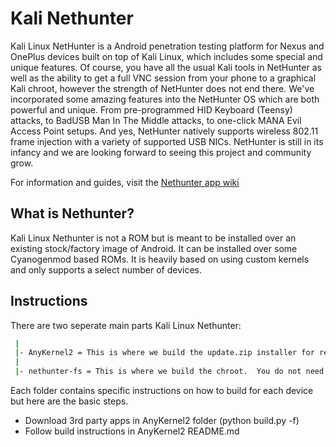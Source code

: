 # Kali Nethunter

Kali Linux NetHunter is a Android penetration testing platform for Nexus and OnePlus devices built on top of Kali Linux, which includes some special and unique features. Of course, you have all the usual Kali tools in NetHunter as well as the ability to get a full VNC session from your phone to a graphical Kali chroot, however the strength of NetHunter does not end there. We've incorporated some amazing features into the NetHunter OS which are both powerful and unique. From pre-programmed HID Keyboard (Teensy) attacks, to BadUSB Man In The Middle attacks, to one-click MANA Evil Access Point setups. And yes, NetHunter natively supports wireless 802.11 frame injection with a variety of supported USB NICs. NetHunter is still in its infancy and we are looking forward to seeing this project and community grow.

For information and guides, visit the [Nethunter app wiki](https://github.com/offensive-security/nethunter-app/wiki)

## What is Nethunter?

Kali Linux Nethunter is not a ROM but is meant to be installed over an existing stock/factory image of Android.  It can be installed over some Cyanogenmod based ROMs.  It is heavily based on using custom kernels and only supports a select number of devices.

## Instructions

There are two seperate main parts Kali Linux Nethunter:

```bash
 |
 |- AnyKernel2 = This is where we build the update.zip installer for recovery mode
 |
 |- nethunter-fs = This is where we build the chroot.  You do not need to build unless you want a custom version
```

Each folder contains specific instructions on how to build for each device but here are the basic steps.

* Download 3rd party apps in AnyKernel2  folder (python build.py -f)
* Follow build instructions in AnyKernel2 README.md
